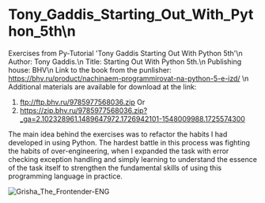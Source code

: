 # Tony_Gaddis_Starting_Out_With_Python_5th\n
Exercises from Py-Tutorial 'Tony Gaddis Starting Out With Python 5th'\n
Author: Tony Gaddis.\n
Title: Starting Out With Python 5th.\n
Publishing house: BHV\n
Link to the book from the punlisher: https://bhv.ru/product/nachinaem-programmirovat-na-python-5-e-izd/ \n
Additional materials are available for download at the link: 
1) ftp://ftp.bhv.ru/9785977568036.zip
Or
2) https://zip.bhv.ru/9785977568036.zip?_ga=2.102328961.1489647972.1726942101-1548009988.1725574300

The main idea behind the exercises was to refactor the habits I had developed in using Python.
The hardest battle in this process was fighting the habits of over-engineering, when I expanded the task with error checking exception handling and simply learning to understand the essence of the task itself to strengthen the fundamental skills of using this programming language in practice.

![Grisha_The_Frontender-ENG](https://github.com/user-attachments/assets/a98cc760-3a2b-4b17-a837-d7d7e67b6e21)
